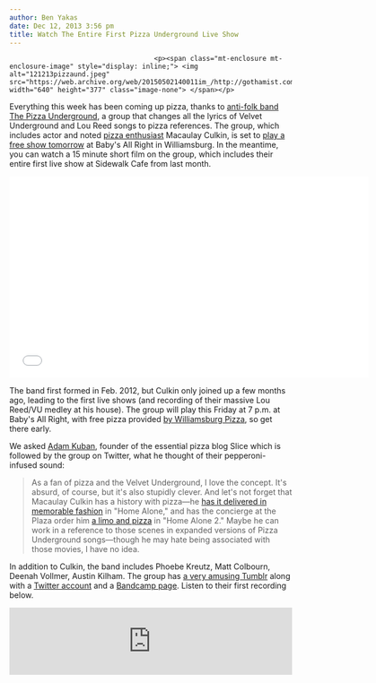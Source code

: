 ```yaml
---
author: Ben Yakas
date: Dec 12, 2013 3:56 pm
title: Watch The Entire First Pizza Underground Live Show
---
```


	
										<p><span class="mt-enclosure mt-enclosure-image" style="display: inline;"> <img alt="121213pizzaund.jpeg" src="https://web.archive.org/web/20150502140011im_/http://gothamist.com/attachments/byakas/121213pizzaund.jpeg" width="640" height="377" class="image-none"> </span></p>

<p>Everything this week has been coming up pizza, thanks to <a href="https://web.archive.org/web/20150502140011/http://gothamist.com/2013/12/07/hear_macaulay_culkins_pizza-obsesse.php">anti-folk band The Pizza Underground</a>, a group that changes all the lyrics of Velvet Underground and Lou Reed songs to pizza references. The group, which includes actor and noted <a href="https://web.archive.org/web/20150502140011/http://www.youtube.com/watch?v=ZQ5IWLT6q34">pizza enthusiast</a> Macaulay Culkin, is set to <a href="https://web.archive.org/web/20150502140011/http://gothamist.com/2013/12/11/macaulay_culkins_pizza_underground.php">play a free show tomorrow</a> at Baby&apos;s All Right in Williamsburg. In the meantime, you can watch a 15 minute short film on the group, which includes their entire first live show at Sidewalk Cafe from last month.</p>

<p><iframe width="640" height="360" src="//web.archive.org/web/20150502140011if_/http://www.youtube.com/embed/1Tn3rXeylkQ" frameborder="0" allowfullscreen></iframe></p>

<p>The band first formed in Feb. 2012, but Culkin only joined up a few months ago, leading to the first live shows (and recording of their massive Lou Reed/VU medley at his house). The group will play this Friday at 7 p.m. at Baby&apos;s All Right, with free pizza provided <a href="https://web.archive.org/web/20150502140011/https://twitter.com/BabysAllRight/status/410917538613063680">by Williamsburg Pizza</a>, so get there early.</p>

<p>We asked <a href="https://web.archive.org/web/20150502140011/http://www.adamkuban.com/">Adam Kuban</a>, founder of the essential pizza blog Slice which is followed by the group on Twitter, what he thought of their pepperoni-infused sound:</p>

<blockquote>As a fan of pizza and the Velvet Underground, I love the concept. It&apos;s absurd, of course, but it&apos;s also stupidly clever. And let&apos;s not forget that Macaulay Culkin has a history with pizza&#x2014;he <a href="https://web.archive.org/web/20150502140011/http://www.youtube.com/watch?v=ZQ5IWLT6q34">has it delivered in memorable fashion</a> in &quot;Home Alone,&quot; and has the concierge at the Plaza order him <a href="https://web.archive.org/web/20150502140011/http://www.youtube.com/watch?v=xGa2SyMd5Vk">a limo and pizza</a> in &quot;Home Alone 2.&quot; Maybe he can work in a reference to those scenes in expanded versions of Pizza Underground songs&#x2014;though he may hate being associated with those movies, I have no idea.</blockquote>

<p>In addition to Culkin, the band includes Phoebe Kreutz, Matt Colbourn, Deenah Vollmer, Austin Kilham. The group has <a href="https://web.archive.org/web/20150502140011/http://thepizzaunderground.tumblr.com/">a very amusing Tumblr</a> along with a <a href="https://web.archive.org/web/20150502140011/https://twitter.com/cheesedayz">Twitter account</a> and a <a href="https://web.archive.org/web/20150502140011/http://thepizzaunderground.bandcamp.com/">Bandcamp page</a>. Listen to their first recording below.</p>

<p><iframe style="border: 0; width: 100%; height: 120px;" src="https://web.archive.org/web/20150502140011if_/http://bandcamp.com/EmbeddedPlayer/track=2426757020/size=medium/bgcol=ffffff/linkcol=0687f5/transparent=true/" seamless><a href="https://web.archive.org/web/20150502140011/http://thepizzaunderground.bandcamp.com/track/the-pizza-underground-demo">The Pizza Underground Demo by The Pizza Underground</a></iframe></p>					
										
									
				